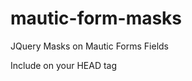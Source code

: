 # mautic-form-masks
JQuery Masks on Mautic Forms Fields

Include on your HEAD tag

<script src="https://cdnjs.cloudflare.com/ajax/libs/jquery.mask/1.14.15/jquery.mask.min.js"></script>
<script src="https://cdn.rawgit.com/powerticmkt/mautic-form-masks/726c8fce/mautic-form-masks.js"></script>
